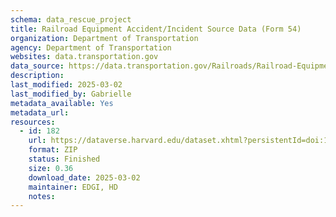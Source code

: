 ```yaml
---
schema: data_rescue_project 
title: Railroad Equipment Accident/Incident Source Data (Form 54)
organization: Department of Transportation
agency: Department of Transportation
websites: data.transportation.gov
data_source: https://data.transportation.gov/Railroads/Railroad-Equipment-Accident-Incident-Source-Data-F/aqxq-n5hy/about_data
description: 
last_modified: 2025-03-02
last_modified_by: Gabrielle
metadata_available: Yes
metadata_url: 
resources:
  - id: 182
    url: https://dataverse.harvard.edu/dataset.xhtml?persistentId=doi:10.7910/DVN/YWMGND&version=DRAFT
    format: ZIP
    status: Finished
    size: 0.36
    download_date: 2025-03-02
    maintainer: EDGI, HD
    notes: 
---
```

